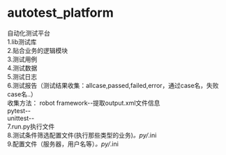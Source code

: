 # autotest_platform
自动化测试平台  
1.lib测试库  
2.贴合业务的逻辑模块  
3.测试用例  
4.测试数据  
5.测试日志  
6.测试报告（测试结果收集：allcase,passed,failed,error，通过case名，失败case名..）  
收集方法：
robot framework--提取output.xml文件信息    
pytest--    
unittest--    
7.run.py执行文件  
8.测试条件筛选配置文件(执行那些类型的业务)*。py/*.ini      
9.配置文件（服务器，用户名等）*。py/*.ini    
